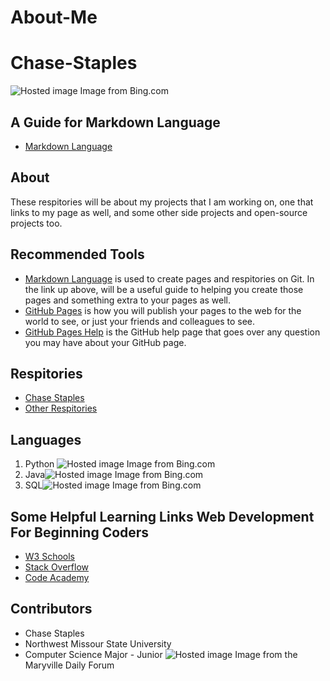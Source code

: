 # About-Me

# Chase-Staples
![Hosted image](https://www.bing.com/th/id/OIP.hO7O8dqP9LHnh7Z7Q-t22gHaIY?w=163&h=184&c=7&o=5&pid=1.7) Image from Bing.com

## A Guide for Markdown Language
 - [Markdown Language](https://www.markdownguide.org/basic-syntax)
 
## About
These respitories will be about my projects that I am working on, one that links to my page as well, and some other side projects and open-source projects too.

## Recommended Tools
* [Markdown Language](https://www.markdownguide.org/basic-syntax) 
is used to create pages and respitories on Git. In the link up above, will be a useful guide to helping you create those pages and something extra to your pages as well. 
* [GitHub Pages](https://pages.github.com/)
is how you will publish your pages to the web for the world to see, or just your friends and colleagues to see.
* [GitHub Pages Help](https://help.github.com/en/github/working-with-github-pages/about-github-pages) is the GitHub help page that goes over any question you may have about your GitHub page. 


## Respitories
* [Chase Staples](https://s528345.github.io/Chase-Staples/)
* [Other Respitories](https://github.com/s528345?tab=repositories)

## Languages
1. Python ![Hosted image](https://www.bing.com/th/id/OIP.DMuGlawUCN_6yHt2wRAKhQHaHa?w=147&h=160&c=7&o=5&pid=1.7) Image from Bing.com
2. Java![Hosted image](https://www.bing.com/th/id/OIP.3mNiAsHziMyqdjgrcwxvwwAAAA?w=286&h=189&c=7&o=5&pid=1.7) Image from Bing.com
3. SQL![Hosted image](https://www.bing.com/th/id/OIP.GjUEI7jKlkCTB5cgfW1FegHaHx?w=164&h=167&c=7&o=5&pid=1.7) Image from Bing.com

## Some Helpful Learning Links Web Development For Beginning Coders
- [W3 Schools](https://www.w3schools.com/)
- [Stack Overflow](https://stackoverflow.com/)
- [Code Academy](https://www.codecademy.com/)

## Contributors
* Chase Staples
* Northwest Missour State University
* Computer Science Major - Junior 
![Hosted image](https://bloximages.chicago2.vip.townnews.com/maryvilleforum.com/content/tncms/assets/v3/editorial/e/ed/eed7196e-506e-11e7-838c-f769324f852a/59403dc1afdee.image.jpg?resize=1200%2C1203) Image from the Maryville Daily Forum
